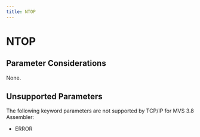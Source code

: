 ```yaml
---
title: NTOP
---
```


NTOP
====

Parameter Considerations
------------------------

None.

Unsupported Parameters
----------------------

The following keyword parameters are not supported by TCP/IP for MVS 3.8
Assembler:

-   ERROR
